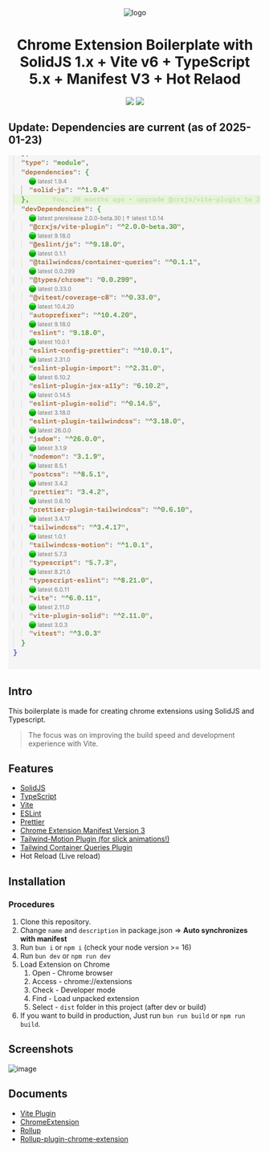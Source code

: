 <div align="center">
<img width="128" src="/src/assets/img/logo.svg" alt="logo"/>
<h1> Chrome Extension Boilerplate with<br/>SolidJS 1.x + Vite v6 + TypeScript 5.x + Manifest V3 + Hot Relaod</h1>

![](https://img.shields.io/badge/Typescript-3178C6?style=flat-square&logo=typescript&logoColor=white)
![](https://badges.aleen42.com/src/vitejs.svg)

<!-- ![GitHub action badge](https://github.com/fuyutarow/solid-chrome-extension-template/actions/workflows/build.yml/badge.svg) -->

<!-- > This project is listed in the [Awesome Vite](https://github.com/vitejs/awesome-vite) -->

</div>

## Update: Dependencies are current (as of 2025-01-23)

![green version check for dependencies in package.json](./readme_assets/image.png)

## Intro <a name="intro"></a>

This boilerplate is made for creating chrome extensions using SolidJS and Typescript.

> The focus was on improving the build speed and development experience with Vite.

## Features <a name="features"></a>

- [SolidJS](https://www.solidjs.com/)
- [TypeScript](https://www.typescriptlang.org/)
- [Vite](https://vitejs.dev/)
- [ESLint](https://eslint.org/)
- [Prettier](https://prettier.io/)
- [Chrome Extension Manifest Version 3](https://developer.chrome.com/docs/extensions/mv3/intro/)
- [Tailwind-Motion Plugin (for slick animations!)](https://docs.rombo.co/tailwind)
- [Tailwind Container Queries Plugin](https://github.com/tailwindlabs/tailwindcss-container-queries)
- Hot Reload (Live reload)

## Installation <a name="installation"></a>

### Procedures <a name="procedures"></a>

1. Clone this repository.
2. Change `name` and `description` in package.json => **Auto synchronizes with manifest**
3. Run `bun i` or `npm i` (check your node version >= 16)
4. Run `bun dev` or `npm run dev`
5. Load Extension on Chrome
   1. Open - Chrome browser
   2. Access - chrome://extensions
   3. Check - Developer mode
   4. Find - Load unpacked extension
   5. Select - `dist` folder in this project (after dev or build)
6. If you want to build in production, Just run `bun run build` or `npm run build`.

## Screenshots <a name="screenshots"></a>

<img width="957" alt="image" src="https://user-images.githubusercontent.com/14998939/182227580-31e390cd-386b-426a-adba-e8a31a2f303d.png">

## Documents <a name="documents"></a>

- [Vite Plugin](https://vitejs.dev/guide/api-plugin.html)
- [ChromeExtension](https://developer.chrome.com/docs/extensions/mv3/)
- [Rollup](https://rollupjs.org/guide/en/)
- [Rollup-plugin-chrome-extension](https://www.extend-chrome.dev/rollup-plugin)
